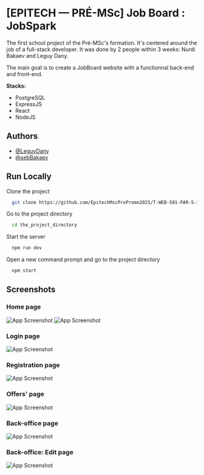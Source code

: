 
# [EPITECH — PRÉ-MSc] Job Board : JobSpark



The first school project of the Pré-MSc's formation. It's centered around the job of a full-stack developer. It was done by 2 people within 3 weeks: Nurdi Bakaev and Leguy Dany.

The main goal is to create a JobBoard website with a functionnal back-end and front-end.

__Stacks:__
- PostgreSQL
- ExpressJS
- React
- NodeJS
## Authors

- [@LeguyDany](https://github.com/LeguyDany)
- [@sebBakaev](https://github.com/SebBakaev)


## Run Locally

Clone the project

```bash
  git clone https://github.com/EpitechMscProPromo2025/T-WEB-501-PAR-5-1-jobboard-dany.leguy.git
```

Go to the project directory

```bash
  cd the_project_directory
```

Start the server
```bash
  npm run dev
```

Open a new command prompt and go to the project directory

```bash
  npm start
```


## Screenshots

### Home page
![App Screenshot](https://snipboard.io/31CoBb.jpg)
![App Screenshot](https://snipboard.io/2gKjiI.jpg)

### Login page
![App Screenshot](https://snipboard.io/CW1pM5.jpg)

### Registration page
![App Screenshot](https://snipboard.io/nFkSIL.jpg)

### Offers' page
![App Screenshot](https://snipboard.io/NfDEo8.jpg)

### Back-office page
![App Screenshot](https://snipboard.io/sByvlH.jpg)

### Back-office: Edit page
![App Screenshot](https://snipboard.io/zcxX0l.jpg)